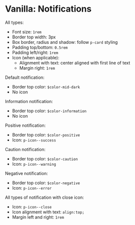 # Vanilla: Notifications

All types:
- Font size: `1rem`
- Border top width: 3px
- Box border, radius and shadow: follow `p-card` styling
- Padding top/bottom: `0.5rem`
- Padding left/right: `1rem`
- Icon (when applicable):
  - Alignment with text: center aligned with first line of text
  - Margin right: `1rem`

Default notification:
- Border top color: `$color-mid-dark`
- No icon

Information notification: 
- Border top color: `$color-information`
- No icon

Positive notification:
- Border top color: `$color-positive`
- Icon: `p-icon--success`	

Caution notification:
- Border top color: `$color-caution`
- Icon: `p-icon--warning`	

Negative notification:
- Border top color: `$color-negative`
- Icon: `p-icon--error`	

All types of notification with close icon:
- Icon: `p-icon--close`
- Icon alignment with text: `align:top;`
- Margin left and right: `1rem` 